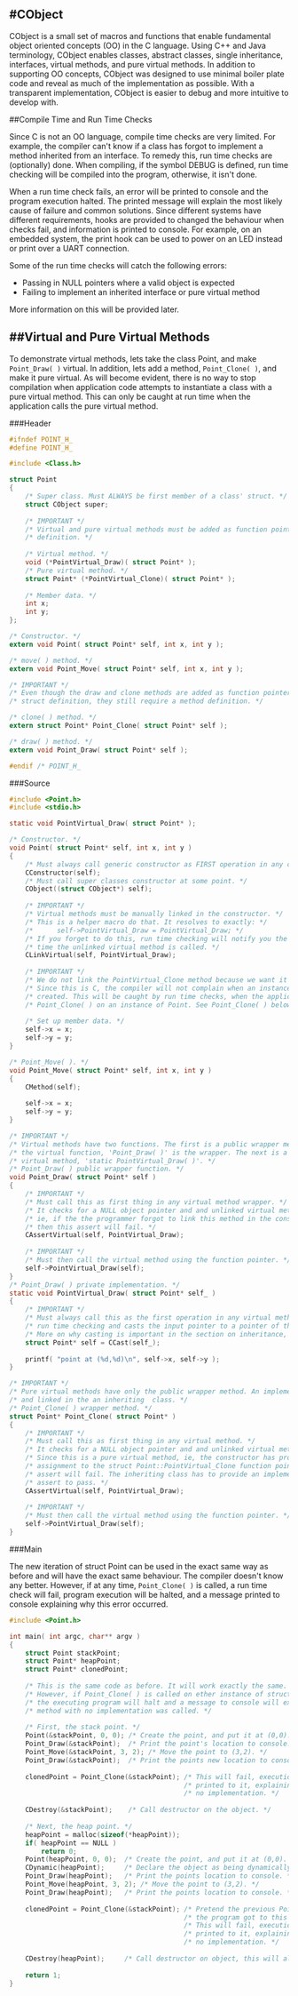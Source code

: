 #CObject
---

CObject is a small set of macros and functions that enable fundamental object oriented concepts (OO) in the C language. Using C++ and Java terminology, CObject enables classes, abstract classes, single inheritance, interfaces, virtual methods, and pure virtual methods. In addition to supporting OO concepts, CObject was designed to use minimal boiler plate code and reveal as much of the implementation as possible. With a transparent implementation, CObject is easier to debug and more intuitive to develop with.

##Compile Time and Run Time Checks

Since C is not an OO language, compile time checks are very limited. For example, the compiler can't know if a class has forgot to implement a method inherited from an interface. To remedy this, run time checks are (optionally) done. When compiling, if the symbol DEBUG is defined, run time checking will be compiled into the program, otherwise, it isn't done. 

When a run time check fails, an error will be printed to console and the program execution halted. The printed message will explain the most likely cause of failure and common solutions. Since different systems have different requirements, hooks are provided to changed the behaviour when checks fail, and information is printed to console. For example, on an embedded system, the print hook can be used to power on an LED instead or print over a UART connection.

Some of the run time checks will catch the following errors:

* Passing in NULL pointers where a valid object is expected
* Failing to implement an inherited interface or pure virtual method

More information on this will be provided later.


##Virtual and Pure Virtual Methods
---

To demonstrate virtual methods, lets take the class Point, and make ```Point_Draw( )``` virtual. In addition, lets add
a method, ```Point_Clone( )```, and make it pure virtual. As will become evident, there is no way to stop compilation when application code attempts to instantiate a class with a pure virtual method. This can only be caught at run time when the application calls the pure virtual method. 

###Header

```C
#ifndef POINT_H_
#define POINT_H_

#include <Class.h>

struct Point
{
    /* Super class. Must ALWAYS be first member of a class' struct. */
    struct CObject super;
    
    /* IMPORTANT */
    /* Virtual and pure virtual methods must be added as function pointers to the class' struct */
    /* definition. */
    
    /* Virtual method. */
    void (*PointVirtual_Draw)( struct Point* );
    /* Pure virtual method. */
    struct Point* (*PointVirtual_Clone)( struct Point* );
    
    /* Member data. */
    int x;
    int y;
};

/* Constructor. */
extern void Point( struct Point* self, int x, int y );

/* move( ) method. */
extern void Point_Move( struct Point* self, int x, int y );

/* IMPORTANT */
/* Even though the draw and clone methods are added as function pointers to the class' */
/* struct definition, they still require a method definition. */

/* clone( ) method. */
extern struct Point* Point_Clone( struct Point* self );

/* draw( ) method. */
extern void Point_Draw( struct Point* self );

#endif /* POINT_H_
```

###Source

```C
#include <Point.h>
#include <stdio.h>

static void PointVirtual_Draw( struct Point* );

/* Constructor. */
void Point( struct Point* self, int x, int y )
{
    /* Must always call generic constructor as FIRST operation in any class' constructor. */
    CConstructor(self);
    /* Must call super classes constructor at some point. */
    CObject((struct CObject*) self);
    
    /* IMPORTANT */
    /* Virtual methods must be manually linked in the constructor. */
    /* This is a helper macro do that. It resolves to exactly: */
    /*      self->PointVirtual_Draw = PointVirtual_Draw; */
    /* If you forget to do this, run time checking will notify you the first */
    /* time the unlinked virtual method is called. */
    CLinkVirtual(self, PointVirtual_Draw);
    
    /* IMPORTANT */
    /* We do not link the PointVirtual_Clone method because we want it to be pure virtual. */
    /* Since this is C, the compiler will not complain when an instance of struct Point is */
    /* created. This will be caught by run time checks, when the application code calls */
    /* Point_Clone( ) on an instance of Point. See Point_Clone( ) below for more. */
    
    /* Set up member data. */
    self->x = x;
    self->y = y;
}

/* Point_Move( ). */
void Point_Move( struct Point* self, int x, int y )
{
    CMethod(self);
    
    self->x = x;
    self->y = y;
}

/* IMPORTANT */
/* Virtual methods have two functions. The first is a public wrapper method to call the */
/* the virtual function, 'Point_Draw( )' is the wrapper. The next is a private implementation of the */
/* virtual method, 'static PointVirtual_Draw( )'. */
/* Point_Draw( ) public wrapper function. */
void Point_Draw( struct Point* self )
{
    /* IMPORTANT */
    /* Must call this as first thing in any virtual method wrapper. */
    /* It checks for a NULL object pointer and and unlinked virtual method. */
    /* ie, if the the programmer forgot to link this method in the constructor, */
    /* then this assert will fail. */
    CAssertVirtual(self, PointVirtual_Draw);
    
    /* IMPORTANT */
    /* Must then call the virtual method using the function pointer. */
    self->PointVirtual_Draw(self);
}
/* Point_Draw( ) private implementation. */
static void PointVirtual_Draw( struct Point* self_ )
{
    /* IMPORTANT */
    /* Must always call this as the first operation in any virtual method. It does some */
    /* run time checking and casts the input pointer to a pointer of the implementing class. */
    /* More on why casting is important in the section on inheritance, overriding, and overwriting. */
    struct Point* self = CCast(self_);
    
    printf( "point at (%d,%d)\n", self->x, self->y );
}

/* IMPORTANT */
/* Pure virtual methods have only the public wrapper method. An implementation has to be written */
/* and linked in the an inheriting  class. */
/* Point_Clone( ) wrapper method. */
struct Point* Point_Clone( struct Point* )
{
    /* IMPORTANT */
    /* Must call this as first thing in any virtual method. */
    /* It checks for a NULL object pointer and and unlinked virtual method. */
    /* Since this is a pure virtual method, ie, the constructor has provided no */
    /* assignment to the struct Point::PointVirtual_Clone function pointer, this */
    /* assert will fail. The inheriting class has to provide an implementation for this */
    /* assert to pass. */
    CAssertVirtual(self, PointVirtual_Draw);
    
    /* IMPORTANT */
    /* Must then call the virtual method using the function pointer. */
    self->PointVirtual_Draw(self);
}
```

###Main

The new iteration of struct Point can be used in the exact same way as before and will have the exact same behaviour. The compiler doesn't know any better. However, if at any time, ```Point_Clone( )``` is called, a run time check will fail, program execution will be halted, and a message printed to console explaining why this error occurred.

```C
#include <Point.h>

int main( int argc, char** argv )
{
    struct Point stackPoint;
    struct Point* heapPoint;
    struct Point* clonedPoint;
    
    /* This is the same code as before. It will work exactly the same. */
    /* However, if Point_Clone( ) is called on ether instance of struct Point, */
    /* the executing program will halt and a message to console will explain a pure virtual */
    /* method with no implementation was called. */
    
    /* First, the stack point. */
    Point(&stackPoint, 0, 0); /* Create the point, and put it at (0,0). */
    Point_Draw(&stackPoint);  /* Print the point's location to console. */
    Point_Move(&stackPoint, 3, 2); /* Move the point to (3,2). */
    Point_Draw(&stackPoint);  /* Print the points new location to console. */
    
    clonedPoint = Point_Clone(&stackPoint); /* This will fail, execution will stop and console have a message */
                                            /* printed to it, explaining this is a pure virtual method with */
                                            /* no implementation. */
    
    CDestroy(&stackPoint);    /* Call destructor on the object. */
    
    /* Next, the heap point. */
    heapPoint = malloc(sizeof(*heapPoint));
    if( heapPoint == NULL )
        return 0;
    Point(heapPoint, 0, 0);  /* Create the point, and put it at (0,0). */
    CDynamic(heapPoint);     /* Declare the object as being dynamically allocated. */
    Point_Draw(heapPoint);   /* Print the points location to console. */
    Point_Move(heapPoint, 3, 2); /* Move the point to (3,2). */
    Point_Draw(heapPoint);   /* Print the points location to console. */
    
    clonedPoint = Point_Clone(&stackPoint); /* Pretend the previous Point_Clone( ) call was commented out, and */
                                            /* the program got to this point. */
                                            /* This will fail, execution will stop and console have a message */
                                            /* printed to it, explaining this is a pure virtual method with */
                                            /* no implementation. */
    
    CDestroy(heapPoint);     /* Call destructor on object, this will also free the memory. */
    
    return 1;
}
```
